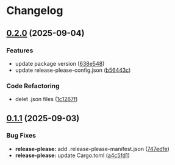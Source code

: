 # Changelog

## [0.2.0](https://github.com/nabil-Tounarti/user-management-system/compare/v0.1.1...v0.2.0) (2025-09-04)


### Features

* update package version ([638e548](https://github.com/nabil-Tounarti/user-management-system/commit/638e5485391551e6f18f9ea2f8eebbc31beca980))
* update release-please-config.json ([b56443c](https://github.com/nabil-Tounarti/user-management-system/commit/b56443ccde4e8a479b9eeeedbc49e23ace8196a2))


### Code Refactoring

* delet .json files ([1c1267f](https://github.com/nabil-Tounarti/user-management-system/commit/1c1267f55933731778910e39dcb505282f96ca3d))

## [0.1.1](https://github.com/nabil-Tounarti/user-management-system/compare/v0.1.0...v0.1.1) (2025-09-03)


### Bug Fixes

* **release-please:** add .release-please-manifest.json ([747edfe](https://github.com/nabil-Tounarti/user-management-system/commit/747edfec9b6c60c96909a4e114b4c18c8379f0b1))
* **release-please:** update Cargo.toml ([a4c5fd1](https://github.com/nabil-Tounarti/user-management-system/commit/a4c5fd19235350619be30c3760a616cfd0110b50))
